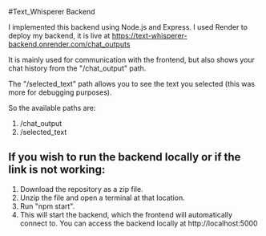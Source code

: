 #Text_Whisperer Backend

I implemented this backend using Node.js and Express. I used Render to deploy my backend, it is live at https://text-whisperer-backend.onrender.com/chat_outputs

It is mainly used for communication with the frontend, but also shows your chat history from the "/chat_output" path.

The "/selected_text" path allows you to see the text you selected (this was more for debugging purposes).

So the available paths are:
1) /chat_output
2) /selected_text



## If you wish to run the backend locally or if the link is not working:

1) Download the repository as a zip file.
2) Unzip the file and open a terminal at that location.
4) Run "npm start".
5) This will start the backend, which the frontend will automatically connect to. You can access the backend locally at http://localhost:5000
